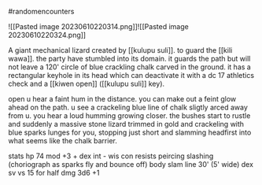 #randomencounters 

![[Pasted image 20230610220314.png]]![[Pasted image 20230610220324.png]]

A giant mechanical lizard created by [[kulupu suli]]. to guard the [[kili wawa]]. the party have stumbled into its domain. it guards the path but will not leave a 120' circle of blue crackling chalk carved in the ground. it has a rectangular keyhole in its head which can deactivate it with a dc 17 athletics check and a [[kiwen open]] ([[kulupu suli]] key).

open
	u hear a faint hum in the distance.
	you can make out a feint glow ahead on the path.
	u see a crackeling blue line of chalk sligtly arced away from u. you hear a loud humming growing closer. the bushes start to rustle and suddenly a massive stone lizard trimmed in gold and crackeling with blue sparks lunges for you, stopping just short and slamming headfirst into what seems like the chalk barrier.

stats
	hp 74
	mod +3
	+ dex int
	- wis con
	resists peircing slashing (choriograph as sparks fly and bounce off)
	body slam line 30' (5' wide) dex sv vs 15 for half dmg 3d6 +1